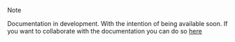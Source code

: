 > [!NOTE]
> Documentation in development. With the intention of being available soon. 
If you want to collaborate with the documentation you can do so [here](https://github.com/pigeonposse/backan/tree/main/docs)
